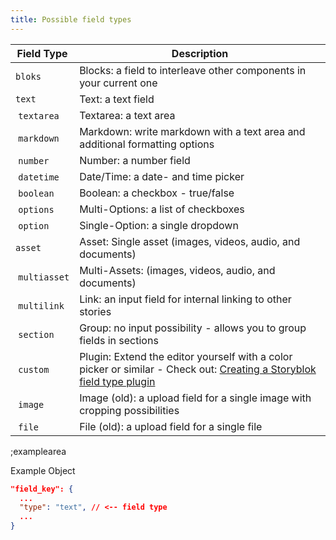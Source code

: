 ```yaml
---
title: Possible field types
---
```


| Field Type | Description |
|---|---|
| `bloks` | Blocks: a field to interleave other components in your current one |
| `text` | Text: a text field |
| `textarea` | Textarea: a text area |
| `markdown` | Markdown: write markdown with a text area and additional formatting options |
| `number` | Number: a number field |
| `datetime` | Date/Time: a date- and time picker |
| `boolean` | Boolean: a checkbox - true/false |
| `options` | Multi-Options: a list of checkboxes |
| `option` | Single-Option: a single dropdown |
| `asset` | Asset: Single asset (images, videos, audio, and documents) |
| `multiasset` | Multi-Assets: (images, videos, audio, and documents) |
| `multilink` | Link: an input field for internal linking to other stories |
| `section` | Group: no input possibility - allows you to group fields in sections |
| `custom` | Plugin: Extend the editor yourself with a color picker or similar - Check out: [Creating a Storyblok field type plugin](https://www.storyblok.com/docs/Guides/Creating-a-field-type-plugin) |
| `image` | Image (old): a upload field for a single image with cropping possibilities |
| `file` | File (old): a upload field for a single file |

;examplearea

Example Object

```json
"field_key": {
  ...
  "type": "text", // <-- field type
  ...
}
```
